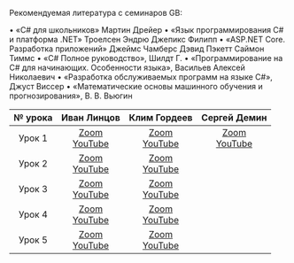Рекомендуемая литература с семинаров GB:

• «C# для школьников» Мартин Дрейер
• «Язык программирования C# и платформа .NET» Троелсен Эндрю Джепикс Филипп
• «ASP.NET Core. Разработка приложений» Джеймс Чамберс Дэвид Пэкетт Саймон Тиммс
• «C# Полное руководство», Шилдт Г.
• «Программирование на C# для начинающих. Особенности языка», Васильев Алексей Николаевич
• «Разработка обслуживаемых программ на языке C#», Джуст Виссер
• «Математические основы машинного обучения и прогнозирования», В. В. Вьюгин

№ урока|Иван Линцов|Клим Гордеев|Сергей Демин|
:---:|:---:|:---:|:---:
Урок 1|[Zoom][Zoom1_1]<br>[YouTube][YouTube1_1]|[Zoom][Zoom1_2]<br>[YouTube][YouTube1_2]|[Zoom][Zoom1_3]<br>[YouTube][YouTube1_3]|
Урок 2|[Zoom][Zoom2_1]<br>[YouTube][YouTube2_1]|[Zoom][Zoom2_2]<br>[YouTube][YouTube2_2]| |
Урок 3|[Zoom][Zoom3_1]<br>[YouTube][YouTube3_1]|[Zoom][Zoom3_2]<br>[YouTube][YouTube3_2]| |
Урок 4|[Zoom][Zoom4_1]<br>[YouTube][YouTube4_1]|[Zoom][Zoom4_2]<br>[YouTube][YouTube4_2]| |
Урок 5|[Zoom][Zoom5_1]<br>[YouTube][YouTube5_1]|[Zoom][Zoom5_2]<br>[YouTube][YouTube5_2]| |

[Zoom1_1]:(https://gbcdn.mrgcdn.ru/uploads/record/204263/attachment/c6d49798fe20fdee2b76b7553fa43bcb.mp4)
[YouTube1_1]:(https://youtu.be/cyz89oRUcQo)

[Zoom2_1]:(https://gbcdn.mrgcdn.ru/uploads/record/204890/attachment/66243a76a4903b1af8ce210f0ffa0c40.mp4)
[YouTube2_1]:(https://youtu.be/LME7fv4OeWQ)

[Zoom3_1]:(https://gbcdn.mrgcdn.ru/uploads/record/205494/attachment/c42010ee6be842bc524480b7f2b06853.mp4)
[YouTube3_1]:(https://youtu.be/T2WlMecRFew)

[Zoom4_1]:(https://gbcdn.mrgcdn.ru/uploads/record/206125/attachment/be15528300379f5502503e8621cb9146.mp4)
[YouTube4_1]:(https://youtu.be/M_gAp7fbgQU)

[Zoom5_1]:(https://gbcdn.mrgcdn.ru/uploads/record/206703/attachment/15b0ed139767e97f32d54b178e6b1a68.mp4)
[YouTube5_1]:(https://youtu.be/aWagc_yJIJc)

[Zoom1_2]:(https://gbcdn.mrgcdn.ru/uploads/record/204551/attachment/9ce8bf11c7c512fe97bcbff6b061e14a.mp4)
[YouTube1_2]:(https://youtu.be/NMMF2RO22uw)

[Zoom2_2]:(https://gbcdn.mrgcdn.ru/uploads/record/204651/attachment/a47204d82f1f51cc2c4566d5e0ee6074.mp4)
[YouTube2_2]:(https://youtu.be/L3MIW7Letb8)

[Zoom3_2]:(https://gbcdn.mrgcdn.ru/uploads/record/205740/attachment/5ea13582805982484fd08fd4d171e5a4.mp4)
[YouTube3_2]:(https://youtu.be/lcmiaGLTbcc)

[Zoom4_2]:(https://gbcdn.mrgcdn.ru/uploads/record/205825/attachment/ca22832b0cf057af372e15645bb2f903.mp4)
[YouTube4_2]:(https://youtu.be/ghX8BGg2AKY)

[Zoom5_2]:(https://gbcdn.mrgcdn.ru/uploads/record/206969/attachment/fb8f56d26a2d8ec69ec85df747bce0ad.mp4)
[YouTube5_2]:(https://youtu.be/yhRw2EwI6_s)

[Zoom1_3]:(https://gbcdn.mrgcdn.ru/uploads/record/206699/attachment/1b378d77f679188b7014ecdc63bf6196.mp4)
[YouTube1_3]:(https://youtu.be/4aBsIp1iM3g)

